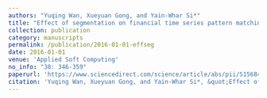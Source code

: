 ```yaml
---
authors: "Yuqing Wan, Xueyuan Gong, and Yain-Whar Si*"
title: "Effect of segmentation on financial time series pattern matching"
collection: publication
category: manuscripts
permalink: /publication/2016-01-01-effseg
date: 2016-01-01
venue: 'Applied Soft Computing'
no_info: "38: 346-359"
paperurl: 'https://www.sciencedirect.com/science/article/abs/pii/S1568494615006341'
citation: 'Yuqing Wan, Xueyuan Gong, and Yain-Whar Si*, &quot;Effect of segmentation on financial time series pattern matching,&quot; Applied Soft Computing, 2016, 38: 346-359.'
---
```

